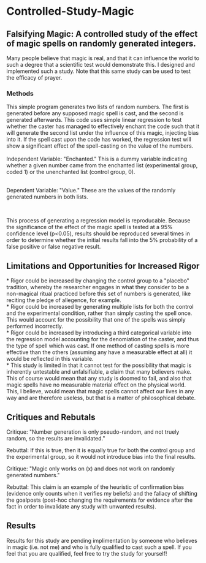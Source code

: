# Controlled-Study-Magic

<h2>Falsifying Magic: A controlled study of the effect of magic spells on randomly generated integers. </h2>
Many people believe that magic is real, and that it can influence the world to such a degree that a scientific test would demonstrate this. I designed and implemented such a study. Note that this same study can be used to test the efficacy of prayer.

<h3>Methods</h3>
This simple program generates two lists of random numbers. The first is generated before any supposed magic spell is cast, and the second is generated afterwards. This code uses simple linear regression to test whether the caster has managed to effectively enchant the code such that it will generate the second list under the influence of this magic, injecting bias into it. If the spell cast upon the code has worked, the regression test will show a significant effect of the spell-casting on the value of the numbers. 
<br>
<br>
Independent Variable: "Enchanted." This is a dummy variable indicating whether a given number came from the enchanted list (experimental group, coded 1) or the unenchanted list (control group, 0).
<br>
<br>
<p>Dependent Variable: "Value." These are the values of the randomly generated numbers in both lists.</p>
<br>
<p>This process of generating a regression model is reproducable. Because the significance of the effect of the magic spell is tested at a 95% confidence level (p<0.05), results should be reproduced several times in order to determine whether the initial results fall into the 5% probability of a false positive or false negative result.</p>


<h2>Limitations and Opportunities for Increased Rigor</h2>
* Rigor could be increased by changing the control group to a "placebo" tradition, whereby the researcher engages in  what they consider to be a non-magical ritual practiced before this set of numbers is generated, like reciting the pledge of allegence, for example.<br>  
* Rigor could be increased by generating multiple lists for both the control and the experimental condition, rather than simply casting the spell once. This would account for the possibility that one of the spells was simply performed incorrectly.<br>  
* Rigor could be increased by introducing a third categorical variable into the regression model accounting for the denomiation of the caster, and thus the type of spell which was cast. If one method of casting spells is more effective than the others (assuming any have a measurable effect at all) it would be reflected in this variable.<br>  
* This study is limited in that it cannot test for the possibility that magic is inherently untestable and unfalsifiable, a claim that many believers make. This of course would mean that any study is doomed to fail, and also that magic spells have no measurable material effect on the physical world. This, I believe, would mean that magic spells cannot affect our lives in any way and are therefore useless, but that is a matter of philosophical debate.</p>

<h2>Critiques and Rebutals</h2>
<p>Critique: "Number generation is only pseudo-random, and not truely random, so the results are invalidated." 
<p>Rebuttal: If this is true, then it is equally true for both the control group and the experimental group, so it would not introduce bias into the final results.
<p>
<p>Critique: "Magic only works on (x) and does not work on randomly generated numbers."
<p>Rebuttal: This claim is an example of the heuristic of confirmation bias (evidence only counts when it verifies my beliefs) and the fallacy of shifting the goalposts (post-hoc changing the requirements for evidence after the fact in order to invalidate any study with unwanted results).</p>
<p></p>
<p></p>
<h2>Results</h2>
Results for this study are pending implimentation by someone who believes in magic (i.e. not me) and who is fully qualified to cast such a spell. If you feel that you are qualified, feel free to try the study for yourself!</p>
